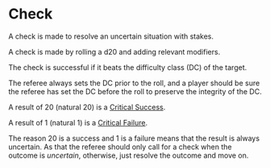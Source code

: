# Check

A check is made to resolve an uncertain situation with stakes.

A check is made by rolling a d20 and adding relevant modifiers.

The check is successful if it beats the difficulty class (DC) of the target.

The referee always sets the DC prior to the roll, and a player should be sure the referee has set the DC before the roll to preserve the integrity of the DC.

A result of 20 (natural 20) is a [Critical Success](../Dice%20Rolls/Critical%20Success.md).

A result of 1 (natural 1) is a [Critical Failure](../Dice%20Rolls/Critical%20Failure.md).

The reason 20 is a success and 1 is a failure means that the result is always uncertain. As that the referee should only call for a check when the outcome is *uncertain*, otherwise, just resolve the outcome and move on.